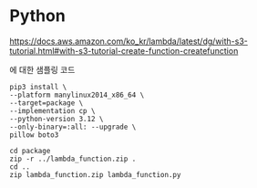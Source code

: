 # Python

https://docs.aws.amazon.com/ko_kr/lambda/latest/dg/with-s3-tutorial.html#with-s3-tutorial-create-function-createfunction

에 대한 샘플링 코드

```
pip3 install \
--platform manylinux2014_x86_64 \
--target=package \
--implementation cp \
--python-version 3.12 \
--only-binary=:all: --upgrade \
pillow boto3
```

```
cd package
zip -r ../lambda_function.zip .
cd ..
zip lambda_function.zip lambda_function.py
```